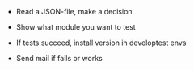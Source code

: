 
- Read a JSON-file, make a decision

- Show what module you want to test

- If tests succeed, install version in developtest envs

- Send mail if fails or works